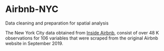 # Airbnb-NYC
Data cleaning and preparation for spatial analysis


The New York City data obtained from [Inside Airbnb](http://insideairbnb.com), consist of over 48 K observations for 106 variables that were scraped from the original Airbnb website in September 2019. 


